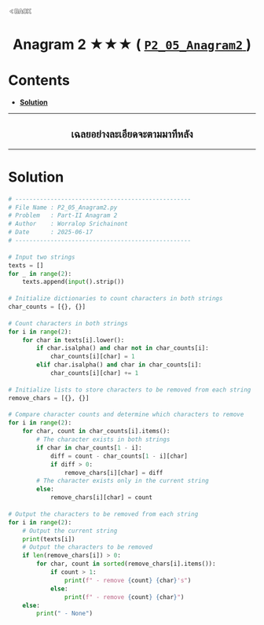 <p align="left">
  <a href="../README.md">
    <img src="../../Z99-OTHERS/00-common/00-back.png" style="width:10%">
  </a>
</p>

<div align="center">
  <h1>
    Anagram 2 ★★★ (
      <a href="https://drive.google.com/file/d/1-S7tlVs0vmhizKj0wtPghv9QV4IV3-ke/view?usp=drive_link">
        <code>P2_05_Anagram2</code>
      </a>
    )
  </h1>
</div>

# Contents

-   [**Solution**](#solution)

---

<div align="center">
  <h2>เฉลยอย่างละเอียดจะตามมาทีหลัง</h2>
</div>

---

# Solution

```python
# --------------------------------------------------
# File Name : P2_05_Anagram2.py
# Problem   : Part-II Anagram 2
# Author    : Worralop Srichainont
# Date      : 2025-06-17
# --------------------------------------------------

# Input two strings
texts = []
for _ in range(2):
    texts.append(input().strip())

# Initialize dictionaries to count characters in both strings
char_counts = [{}, {}]

# Count characters in both strings
for i in range(2):
    for char in texts[i].lower():
        if char.isalpha() and char not in char_counts[i]:
            char_counts[i][char] = 1
        elif char.isalpha() and char in char_counts[i]:
            char_counts[i][char] += 1

# Initialize lists to store characters to be removed from each string
remove_chars = [{}, {}]

# Compare character counts and determine which characters to remove
for i in range(2):
    for char, count in char_counts[i].items():
        # The character exists in both strings
        if char in char_counts[1 - i]:
            diff = count - char_counts[1 - i][char]
            if diff > 0:
                remove_chars[i][char] = diff
        # The character exists only in the current string
        else:
            remove_chars[i][char] = count

# Output the characters to be removed from each string
for i in range(2):
    # Output the current string
    print(texts[i])
    # Output the characters to be removed
    if len(remove_chars[i]) > 0:
        for char, count in sorted(remove_chars[i].items()):
            if count > 1:
                print(f" - remove {count} {char}'s")
            else:
                print(f" - remove {count} {char}")
    else:
        print(" - None")
```
